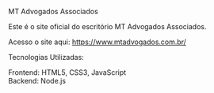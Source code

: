 MT Advogados Associados


Este é o site oficial do escritório MT Advogados Associados.

Acesso o site aqui: https://www.mtadvogados.com.br/

Tecnologias Utilizadas:

Frontend: HTML5, CSS3, JavaScript  
Backend: Node.js

